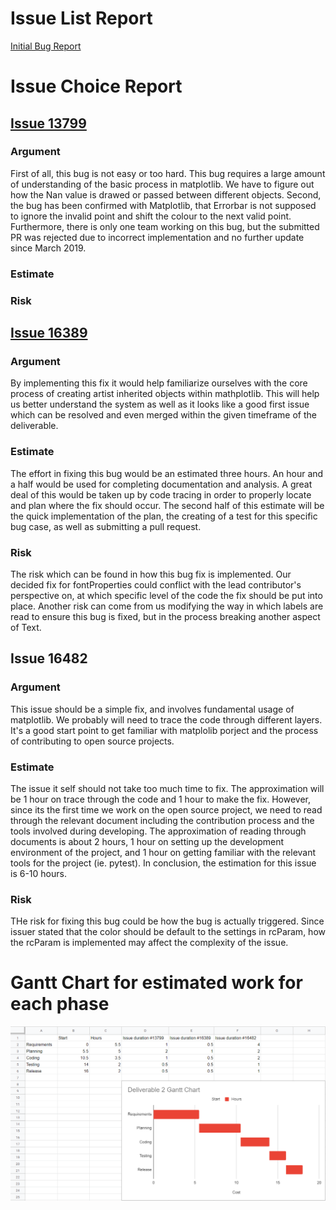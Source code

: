 # Issue List Report

[Initial Bug Report](https://github.com/CSCD01/team_20-project/blob/master/deliverables/2/Initial_Bug_Fixes_Report.pdf)

# Issue Choice Report

## [Issue 13799](https://github.com/matplotlib/matplotlib/issues/13799)

### Argument
First of all, this bug is not easy or too hard. This bug requires a large amount of understanding of the basic process in matplotlib. We have to figure out how the Nan value is drawed or passed between different objects. Second, the bug has been confirmed with Matplotlib, that Errorbar is not supposed to ignore the invalid point and shift the colour to the next valid point. Furthermore, there is only one team working on this bug, but the submitted PR was rejected due to incorrect implementation and no further update since March 2019.

### Estimate

### Risk

## [Issue 16389](https://github.com/CSCD01/team_20-project/tree/master/deliverables/2/matplotlib%2316389)

### Argument
By implementing this fix it would help familiarize ourselves with the core process of creating artist inherited objects within mathplotlib. This will help us better understand the system as well as it looks like a good first issue which can be resolved and even merged within the given timeframe of the deliverable.

### Estimate
The effort in fixing this bug would be an estimated three hours. An hour and a half would be used for completing documentation and analysis. A great deal of this would be taken up by code tracing in order to properly locate and plan where the fix should occur. The second half of this estimate will be the quick implementation of the plan, the creating of a test for this specific bug case, as well as submitting a pull request. 

### Risk
The risk which can be found in how this bug fix is implemented. Our decided fix for fontProperties could conflict with the lead contributor's perspective on, at which specific level of the code the fix should be put into place. Another risk can come from us modifying the way in which labels are read to ensure this bug is fixed, but in the process breaking another aspect of Text.

## Issue 16482

### Argument
This issue should be a simple fix, and involves fundamental usage of matplotlib. We probably will need to trace the code through different layers. It's a good start point to get familiar with matplolib porject and the process of contributing to open source projects. 
### Estimate
The issue it self should not take too much time to fix. The approximation will be 1 hour on trace through the code and 1 hour to make the fix. However, since its the first time we work on the open source project, we need to read through the relevant document including the contribution process and the tools involved during developing. The approximation of reading through documents is about 2 hours, 1 hour on setting up the development environment of the project, and 1 hour on getting familiar with the relevant tools for the project (ie. pytest). In conclusion, the estimation for this issue is 6-10 hours.
### Risk
THe risk for fixing this bug could be how the bug is actually triggered. Since issuer stated that the color should be default to the settings in rcParam, how the rcParam is implemented may affect the complexity of the issue. 

# Gantt Chart for estimated work for each phase
![alt text](https://github.com/CSCD01/team_20-project/blob/master/deliverables/2/GanttChart.PNG "Deliverable 2 Gantt Chart")